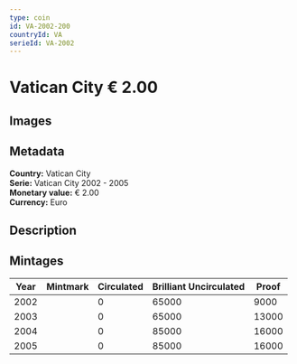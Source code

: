 ```yaml
---
type: coin
id: VA-2002-200
countryId: VA
serieId: VA-2002
---
```


# Vatican City € 2.00

## Images


## Metadata

**Country:** Vatican City\
**Serie:** Vatican City 2002 - 2005\
**Monetary value:** € 2.00\
**Currency:** Euro

## Description


## Mintages

| Year | Mintmark | Circulated | Brilliant Uncirculated | Proof |
| ---- | -------- | ---------- | ---------------------- | ----- |
| 2002 |  | 0| 65000 | 9000 |
| 2003 |  | 0| 65000 | 13000 |
| 2004 |  | 0| 85000 | 16000 |
| 2005 |  | 0| 85000 | 16000 |
